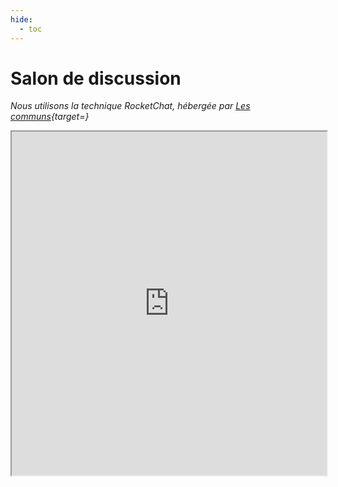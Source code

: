 ```yaml
---
hide:
  - toc
---
```


# Salon de discussion

*Nous utilisons la technique RocketChat, hébergée par [Les communs](https://lescommuns.org){target=}*

<iframe width="100%" height="550" src="https://chat.lescommuns.org/channel/Konnect"></iframe>


<style>
  .md-content__button {
    display: none;
  }
</style>